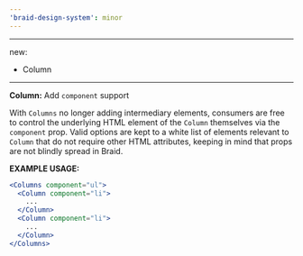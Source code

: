 ```yaml
---
'braid-design-system': minor
---
```


---
new:
  - Column
---

**Column:** Add `component` support

With `Columns` no longer adding intermediary elements, consumers are free to control the underlying HTML element of the `Column` themselves via the `component` prop.
Valid options are kept to a white list of elements relevant to `Column` that do not require other HTML attributes, keeping in mind that props are not blindly spread in Braid.

**EXAMPLE USAGE:**
```jsx
<Columns component="ul">
  <Column component="li">
    ...
  </Column>
  <Column component="li">
    ...
  </Column>
</Columns>
```
